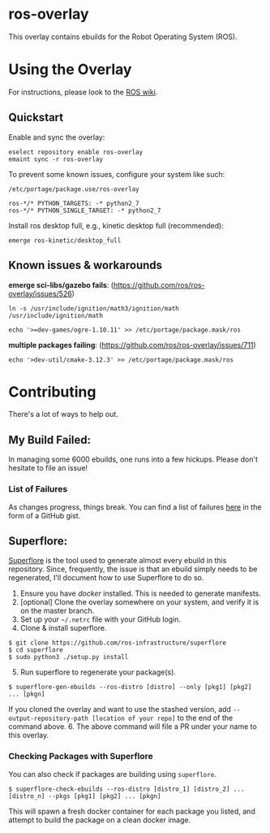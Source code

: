 ros-overlay
===========
This overlay contains ebuilds for the Robot Operating System (ROS).

Using the Overlay
=================

For instructions, please look to the [ROS wiki](http://wiki.ros.org/ROS/Installation).

Quickstart
----------

Enable and sync the overlay:
```
eselect repository enable ros-overlay
emaint sync -r ros-overlay
````
To prevent some known issues, configure your system like such:

`/etc/portage/package.use/ros-overlay`
```
ros-*/* PYTHON_TARGETS: -* python2_7
ros-*/* PYTHON_SINGLE_TARGET: -* python2_7
```

Install ros desktop full, e.g., kinetic desktop full (recommended):
```
emerge ros-kinetic/desktop_full
```

Known issues & workarounds
--------------------------

**emerge sci-libs/gazebo fails**: (https://github.com/ros/ros-overlay/issues/526)

```
ln -s /usr/include/ignition/math3/ignition/math /usr/include/ignition/math
```

```
echo '>=dev-games/ogre-1.10.11' >> /etc/portage/package.mask/ros
```

**multiple packages failing**: (https://github.com/ros/ros-overlay/issues/711)

```
echo '>dev-util/cmake-3.12.3' >> /etc/portage/package.mask/ros
```

Contributing
=============

There's a lot of ways to help out.

My Build Failed:
-----------------
In managing some 6000 ebuilds, one runs into a few hickups. Please don't hesitate
to file an issue!

### List of Failures
As changes progress, things break. You can find a list of failures
[here](https://gist.github.com/allenh1/8583d09f6ef4273b6e364e3578edad3d) in the form of a GitHub gist.

Superflore:
------------
[Superflore](https://github.com/ros-infrastructure/superflore) is the tool used to
generate almost every ebuild in this repository. Since, frequently, the issue is that
an ebuild simply needs to be regenerated, I'll document how to use Superflore to do so.

1. Ensure you have _docker_ installed. This is needed to generate manifests.
2. [optional] Clone the overlay somewhere on your system, and verify it is on the master branch.
3. Set up your `~/.netrc` file with your GitHub login.
4. Clone & install superflore.
```
$ git clone https://github.com/ros-infrastructure/superflore
$ cd superflore
$ sudo python3 ./setup.py install
```
5. Run superflore to regenerate your package(s).
```
$ superflore-gen-ebuilds --ros-distro [distro] --only [pkg1] [pkg2] ... [pkgn]
```

If you cloned the overlay and want to use the stashed version, add `--output-repository-path [location of your repo]` to the end of the command above.
6. The above command will file a PR under your name to this overlay.


### Checking Packages with Superflore
You can also check if packages are building using `superflore`.

```
$ superflore-check-ebuilds --ros-distro [distro_1] [distro_2] ... [distro_n] --pkgs [pkg1] [pkg2] ... [pkgn]
```

This will spawn a fresh docker container for each package you listed, and attempt to build the
package on a clean docker image.
